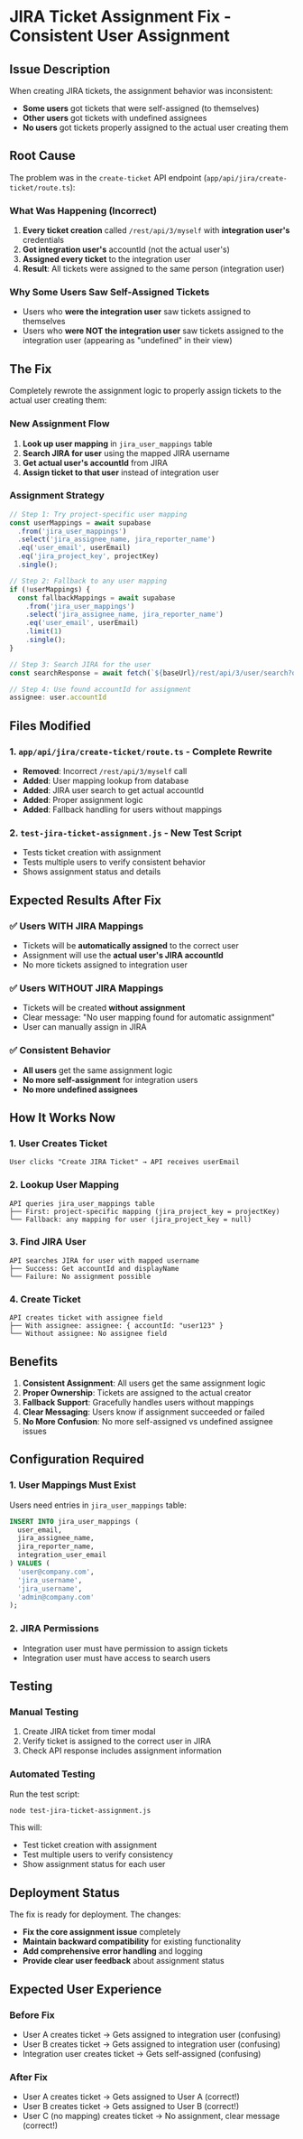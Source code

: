 # JIRA Ticket Assignment Fix - Consistent User Assignment

## Issue Description
When creating JIRA tickets, the assignment behavior was inconsistent:
- **Some users** got tickets that were self-assigned (to themselves)
- **Other users** got tickets with undefined assignees
- **No users** got tickets properly assigned to the actual user creating them

## Root Cause
The problem was in the `create-ticket` API endpoint (`app/api/jira/create-ticket/route.ts`):

### What Was Happening (Incorrect)
1. **Every ticket creation** called `/rest/api/3/myself` with **integration user's** credentials
2. **Got integration user's** accountId (not the actual user's)
3. **Assigned every ticket** to the integration user
4. **Result**: All tickets were assigned to the same person (integration user)

### Why Some Users Saw Self-Assigned Tickets
- Users who **were the integration user** saw tickets assigned to themselves
- Users who **were NOT the integration user** saw tickets assigned to the integration user (appearing as "undefined" in their view)

## The Fix
Completely rewrote the assignment logic to properly assign tickets to the actual user creating them:

### New Assignment Flow
1. **Look up user mapping** in `jira_user_mappings` table
2. **Search JIRA for user** using the mapped JIRA username
3. **Get actual user's accountId** from JIRA
4. **Assign ticket to that user** instead of integration user

### Assignment Strategy
```typescript
// Step 1: Try project-specific user mapping
const userMappings = await supabase
  .from('jira_user_mappings')
  .select('jira_assignee_name, jira_reporter_name')
  .eq('user_email', userEmail)
  .eq('jira_project_key', projectKey)
  .single();

// Step 2: Fallback to any user mapping
if (!userMappings) {
  const fallbackMappings = await supabase
    .from('jira_user_mappings')
    .select('jira_assignee_name, jira_reporter_name')
    .eq('user_email', userEmail)
    .limit(1)
    .single();
}

// Step 3: Search JIRA for the user
const searchResponse = await fetch(`${baseUrl}/rest/api/3/user/search?query=${username}`);

// Step 4: Use found accountId for assignment
assignee: user.accountId
```

## Files Modified

### 1. `app/api/jira/create-ticket/route.ts` - Complete Rewrite
- **Removed**: Incorrect `/rest/api/3/myself` call
- **Added**: User mapping lookup from database
- **Added**: JIRA user search to get actual accountId
- **Added**: Proper assignment logic
- **Added**: Fallback handling for users without mappings

### 2. `test-jira-ticket-assignment.js` - New Test Script
- Tests ticket creation with assignment
- Tests multiple users to verify consistent behavior
- Shows assignment status and details

## Expected Results After Fix

### ✅ **Users WITH JIRA Mappings**
- Tickets will be **automatically assigned** to the correct user
- Assignment will use the **actual user's JIRA accountId**
- No more tickets assigned to integration user

### ✅ **Users WITHOUT JIRA Mappings**
- Tickets will be created **without assignment**
- Clear message: "No user mapping found for automatic assignment"
- User can manually assign in JIRA

### ✅ **Consistent Behavior**
- **All users** get the same assignment logic
- **No more self-assignment** for integration users
- **No more undefined assignees**

## How It Works Now

### 1. **User Creates Ticket**
```
User clicks "Create JIRA Ticket" → API receives userEmail
```

### 2. **Lookup User Mapping**
```
API queries jira_user_mappings table
├── First: project-specific mapping (jira_project_key = projectKey)
└── Fallback: any mapping for user (jira_project_key = null)
```

### 3. **Find JIRA User**
```
API searches JIRA for user with mapped username
├── Success: Get accountId and displayName
└── Failure: No assignment possible
```

### 4. **Create Ticket**
```
API creates ticket with assignee field
├── With assignee: assignee: { accountId: "user123" }
└── Without assignee: No assignee field
```

## Benefits

1. **Consistent Assignment**: All users get the same assignment logic
2. **Proper Ownership**: Tickets are assigned to the actual creator
3. **Fallback Support**: Gracefully handles users without mappings
4. **Clear Messaging**: Users know if assignment succeeded or failed
5. **No More Confusion**: No more self-assigned vs undefined assignee issues

## Configuration Required

### 1. **User Mappings Must Exist**
Users need entries in `jira_user_mappings` table:
```sql
INSERT INTO jira_user_mappings (
  user_email, 
  jira_assignee_name, 
  jira_reporter_name, 
  integration_user_email
) VALUES (
  'user@company.com', 
  'jira_username', 
  'jira_username', 
  'admin@company.com'
);
```

### 2. **JIRA Permissions**
- Integration user must have permission to assign tickets
- Integration user must have access to search users

## Testing

### Manual Testing
1. Create JIRA ticket from timer modal
2. Verify ticket is assigned to the correct user in JIRA
3. Check API response includes assignment information

### Automated Testing
Run the test script:
```bash
node test-jira-ticket-assignment.js
```

This will:
- Test ticket creation with assignment
- Test multiple users to verify consistency
- Show assignment status for each user

## Deployment Status
The fix is ready for deployment. The changes:
- **Fix the core assignment issue** completely
- **Maintain backward compatibility** for existing functionality
- **Add comprehensive error handling** and logging
- **Provide clear user feedback** about assignment status

## Expected User Experience

### Before Fix
- User A creates ticket → Gets assigned to integration user (confusing)
- User B creates ticket → Gets assigned to integration user (confusing)
- Integration user creates ticket → Gets self-assigned (confusing)

### After Fix
- User A creates ticket → Gets assigned to User A (correct!)
- User B creates ticket → Gets assigned to User B (correct!)
- User C (no mapping) creates ticket → No assignment, clear message (correct!)
